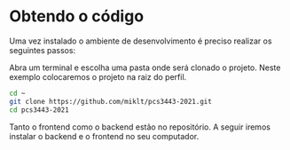 # Obtendo o código

Uma vez instalado o ambiente de desenvolvimento é preciso realizar os seguintes passos:

Abra um terminal e escolha uma pasta onde será clonado o projeto. Neste exemplo colocaremos o projeto na raiz do perfil.

```bash
cd ~
git clone https://github.com/miklt/pcs3443-2021.git
cd pcs3443-2021


```

Tanto o frontend como o backend estão no repositório. A seguir iremos instalar o backend e o frontend no seu computador.
